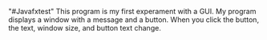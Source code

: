 "#Javafxtest" 
This program is my first experament with a GUI.
My program displays a window with a message and a button. 
When you click the button, the text, window size, and button text change.
